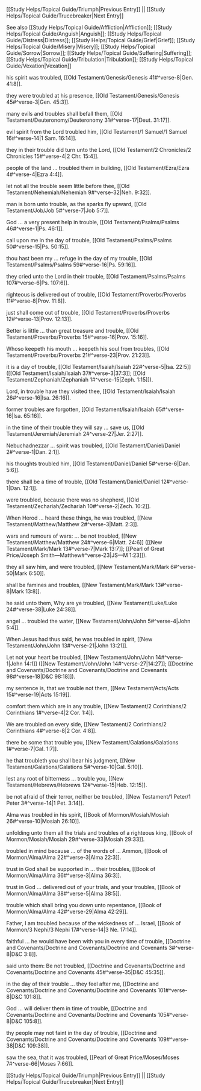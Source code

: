 [[Study Helps/Topical Guide/Triumph|Previous Entry]]  ||  [[Study Helps/Topical Guide/Trucebreaker|Next Entry]]

 See also [[Study Helps/Topical Guide/Affliction|Affliction]]; [[Study Helps/Topical Guide/Anguish|Anguish]]; [[Study Helps/Topical Guide/Distress|Distress]]; [[Study Helps/Topical Guide/Grief|Grief]]; [[Study Helps/Topical Guide/Misery|Misery]]; [[Study Helps/Topical Guide/Sorrow|Sorrow]]; [[Study Helps/Topical Guide/Suffering|Suffering]]; [[Study Helps/Topical Guide/Tribulation|Tribulation]]; [[Study Helps/Topical Guide/Vexation|Vexation]]

 his spirit was troubled, [[Old Testament/Genesis/Genesis 41#^verse-8|Gen. 41:8]].

 they were troubled at his presence, [[Old Testament/Genesis/Genesis 45#^verse-3|Gen. 45:3]].

 many evils and troubles shall befall them, [[Old Testament/Deuteronomy/Deuteronomy 31#^verse-17|Deut. 31:17]].

 evil spirit from the Lord troubled him, [[Old Testament/1 Samuel/1 Samuel 16#^verse-14|1 Sam. 16:14]].

 they in their trouble did turn unto the Lord, [[Old Testament/2 Chronicles/2 Chronicles 15#^verse-4|2 Chr. 15:4]].

 people of the land ... troubled them in building, [[Old Testament/Ezra/Ezra 4#^verse-4|Ezra 4:4]].

 let not all the trouble seem little before thee, [[Old Testament/Nehemiah/Nehemiah 9#^verse-32|Neh. 9:32]].

 man is born unto trouble, as the sparks fly upward, [[Old Testament/Job/Job 5#^verse-7|Job 5:7]].

 God ... a very present help in trouble, [[Old Testament/Psalms/Psalms 46#^verse-1|Ps. 46:1]].

 call upon me in the day of trouble, [[Old Testament/Psalms/Psalms 50#^verse-15|Ps. 50:15]].

 thou hast been my ... refuge in the day of my trouble, [[Old Testament/Psalms/Psalms 59#^verse-16|Ps. 59:16]].

 they cried unto the Lord in their trouble, [[Old Testament/Psalms/Psalms 107#^verse-6|Ps. 107:6]].

 righteous is delivered out of trouble, [[Old Testament/Proverbs/Proverbs 11#^verse-8|Prov. 11:8]].

 just shall come out of trouble, [[Old Testament/Proverbs/Proverbs 12#^verse-13|Prov. 12:13]].

 Better is little ... than great treasure and trouble, [[Old Testament/Proverbs/Proverbs 15#^verse-16|Prov. 15:16]].

 Whoso keepeth his mouth ... keepeth his soul from troubles, [[Old Testament/Proverbs/Proverbs 21#^verse-23|Prov. 21:23]].

 it is a day of trouble, [[Old Testament/Isaiah/Isaiah 22#^verse-5|Isa. 22:5]] ([[Old Testament/Isaiah/Isaiah 37#^verse-3|37:3]]; [[Old Testament/Zephaniah/Zephaniah 1#^verse-15|Zeph. 1:15]]).

 Lord, in trouble have they visited thee, [[Old Testament/Isaiah/Isaiah 26#^verse-16|Isa. 26:16]].

 former troubles are forgotten, [[Old Testament/Isaiah/Isaiah 65#^verse-16|Isa. 65:16]].

 in the time of their trouble they will say ... save us, [[Old Testament/Jeremiah/Jeremiah 2#^verse-27|Jer. 2:27]].

 Nebuchadnezzar ... spirit was troubled, [[Old Testament/Daniel/Daniel 2#^verse-1|Dan. 2:1]].

 his thoughts troubled him, [[Old Testament/Daniel/Daniel 5#^verse-6|Dan. 5:6]].

 there shall be a time of trouble, [[Old Testament/Daniel/Daniel 12#^verse-1|Dan. 12:1]].

 were troubled, because there was no shepherd, [[Old Testament/Zechariah/Zechariah 10#^verse-2|Zech. 10:2]].

 When Herod ... heard these things, he was troubled, [[New Testament/Matthew/Matthew 2#^verse-3|Matt. 2:3]].

 wars and rumours of wars: ... be not troubled, [[New Testament/Matthew/Matthew 24#^verse-6|Matt. 24:6]] ([[New Testament/Mark/Mark 13#^verse-7|Mark 13:7]]; [[Pearl of Great Price/Joseph Smith—Matthew#^verse-23|JS—M 1:23]]).

 they all saw him, and were troubled, [[New Testament/Mark/Mark 6#^verse-50|Mark 6:50]].

 shall be famines and troubles, [[New Testament/Mark/Mark 13#^verse-8|Mark 13:8]].

 he said unto them, Why are ye troubled, [[New Testament/Luke/Luke 24#^verse-38|Luke 24:38]].

 angel ... troubled the water, [[New Testament/John/John 5#^verse-4|John 5:4]].

 When Jesus had thus said, he was troubled in spirit, [[New Testament/John/John 13#^verse-21|John 13:21]].

 Let not your heart be troubled, [[New Testament/John/John 14#^verse-1|John 14:1]] ([[New Testament/John/John 14#^verse-27|14:27]]; [[Doctrine and Covenants/Doctrine and Covenants/Doctrine and Covenants 98#^verse-18|D&C 98:18]]).

 my sentence is, that we trouble not them, [[New Testament/Acts/Acts 15#^verse-19|Acts 15:19]].

 comfort them which are in any trouble, [[New Testament/2 Corinthians/2 Corinthians 1#^verse-4|2 Cor. 1:4]].

 We are troubled on every side, [[New Testament/2 Corinthians/2 Corinthians 4#^verse-8|2 Cor. 4:8]].

 there be some that trouble you, [[New Testament/Galations/Galations 1#^verse-7|Gal. 1:7]].

 he that troubleth you shall bear his judgment, [[New Testament/Galations/Galations 5#^verse-10|Gal. 5:10]].

 lest any root of bitterness ... trouble you, [[New Testament/Hebrews/Hebrews 12#^verse-15|Heb. 12:15]].

 be not afraid of their terror, neither be troubled, [[New Testament/1 Peter/1 Peter 3#^verse-14|1 Pet. 3:14]].

 Alma was troubled in his spirit, [[Book of Mormon/Mosiah/Mosiah 26#^verse-10|Mosiah 26:10]].

 unfolding unto them all the trials and troubles of a righteous king, [[Book of Mormon/Mosiah/Mosiah 29#^verse-33|Mosiah 29:33]].

 troubled in mind because ... of the words of ... Ammon, [[Book of Mormon/Alma/Alma 22#^verse-3|Alma 22:3]].

 trust in God shall be supported in ... their troubles, [[Book of Mormon/Alma/Alma 36#^verse-3|Alma 36:3]].

 trust in God ... delivered out of your trials, and your troubles, [[Book of Mormon/Alma/Alma 38#^verse-5|Alma 38:5]].

 trouble which shall bring you down unto repentance, [[Book of Mormon/Alma/Alma 42#^verse-29|Alma 42:29]].

 Father, I am troubled because of the wickedness of ... Israel, [[Book of Mormon/3 Nephi/3 Nephi 17#^verse-14|3 Ne. 17:14]].

 faithful ... he would have been with you in every time of trouble, [[Doctrine and Covenants/Doctrine and Covenants/Doctrine and Covenants 3#^verse-8|D&C 3:8]].

 said unto them: Be not troubled, [[Doctrine and Covenants/Doctrine and Covenants/Doctrine and Covenants 45#^verse-35|D&C 45:35]].

 in the day of their trouble ... they feel after me, [[Doctrine and Covenants/Doctrine and Covenants/Doctrine and Covenants 101#^verse-8|D&C 101:8]].

 God ... will deliver them in time of trouble, [[Doctrine and Covenants/Doctrine and Covenants/Doctrine and Covenants 105#^verse-8|D&C 105:8]].

 thy people may not faint in the day of trouble, [[Doctrine and Covenants/Doctrine and Covenants/Doctrine and Covenants 109#^verse-38|D&C 109:38]].

 saw the sea, that it was troubled, [[Pearl of Great Price/Moses/Moses 7#^verse-66|Moses 7:66]].

[[Study Helps/Topical Guide/Triumph|Previous Entry]]  ||  [[Study Helps/Topical Guide/Trucebreaker|Next Entry]]